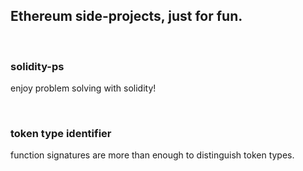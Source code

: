 ## Ethereum side-projects, just for fun.

<br>

### solidity-ps
enjoy problem solving with solidity!

<br>

### token type identifier
function signatures are more than enough to distinguish token types.
